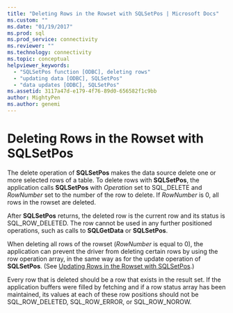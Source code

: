 ```yaml
---
title: "Deleting Rows in the Rowset with SQLSetPos | Microsoft Docs"
ms.custom: ""
ms.date: "01/19/2017"
ms.prod: sql
ms.prod_service: connectivity
ms.reviewer: ""
ms.technology: connectivity
ms.topic: conceptual
helpviewer_keywords: 
  - "SQLSetPos function [ODBC], deleting rows"
  - "updating data [ODBC], SQLSetPos"
  - "data updates [ODBC], SQLSetPos"
ms.assetid: 3117a47d-e179-4f76-89d0-656582f1c9bb
author: MightyPen
ms.author: genemi
---
```

# Deleting Rows in the Rowset with SQLSetPos
The delete operation of **SQLSetPos** makes the data source delete one or more selected rows of a table. To delete rows with **SQLSetPos**, the application calls **SQLSetPos** with *Operation* set to SQL_DELETE and *RowNumber* set to the number of the row to delete. If *RowNumber* is 0, all rows in the rowset are deleted.  
  
 After **SQLSetPos** returns, the deleted row is the current row and its status is SQL_ROW_DELETED. The row cannot be used in any further positioned operations, such as calls to **SQLGetData** or **SQLSetPos**.  
  
 When deleting all rows of the rowset (*RowNumber* is equal to 0), the application can prevent the driver from deleting certain rows by using the row operation array, in the same way as for the update operation of **SQLSetPos**. (See [Updating Rows in the Rowset with SQLSetPos](../../../odbc/reference/develop-app/updating-rows-in-the-rowset-with-sqlsetpos.md).)  
  
 Every row that is deleted should be a row that exists in the result set. If the application buffers were filled by fetching and if a row status array has been maintained, its values at each of these row positions should not be SQL_ROW_DELETED, SQL_ROW_ERROR, or SQL_ROW_NOROW.
